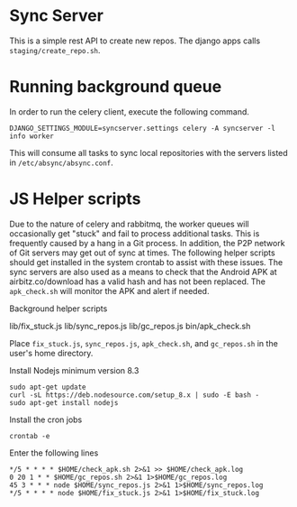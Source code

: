 # Sync Server

This is a simple rest API to create new repos. The django apps calls
`staging/create_repo.sh`. 

# Running background queue

In order to run the celery client, execute the following command.

    DJANGO_SETTINGS_MODULE=syncserver.settings celery -A syncserver -l info worker

This will consume all tasks to sync local repositories with the servers listed in `/etc/absync/absync.conf`.

# JS Helper scripts

Due to the nature of celery and rabbitmq, the worker queues will occasionally get "stuck" and fail to process additional tasks. This is frequently caused by a hang in a Git process. In addition, the P2P network of Git servers may get out of sync at times. The following helper scripts should get installed in the system crontab to assist with these issues. The sync servers are also used as a means to check that the Android APK at airbitz.co/download has a valid hash and has not been replaced. The `apk_check.sh` will monitor the APK and alert if needed.

Background helper scripts

lib/fix_stuck.js
lib/sync_repos.js
lib/gc_repos.js
bin/apk_check.sh

Place `fix_stuck.js`, `sync_repos.js`, `apk_check.sh`, and `gc_repos.sh` in the user's home directory.

Install Nodejs minimum version 8.3

    sudo apt-get update
    curl -sL https://deb.nodesource.com/setup_8.x | sudo -E bash -
    sudo apt-get install nodejs
    
Install the cron jobs
    
    crontab -e
    
Enter the following lines

    */5 * * * * $HOME/check_apk.sh 2>&1 >> $HOME/check_apk.log
    0 20 1 * * $HOME/gc_repos.sh 2>&1 1>$HOME/gc_repos.log
    45 3 * * * node $HOME/sync_repos.js 2>&1 1>$HOME/sync_repos.log
    */5 * * * * node $HOME/fix_stuck.js 2>&1 1>$HOME/fix_stuck.log
    
